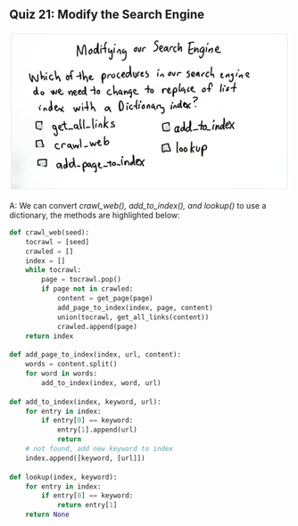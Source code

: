 ## Quiz 21: Modify the Search Engine

![alt text](./media/quiz-21-mod-search.JPG "modify the search engine")

A: We can convert *crawl_web(), add_to_index(), and lookup()* to use a dictionary, the methods are highlighted below:

```python
def crawl_web(seed):
    tocrawl = [seed]
    crawled = []
    index = []
    while tocrawl:
        page = tocrawl.pop()
        if page not in crawled:
            content = get_page(page)
            add_page_to_index(index, page, content)
            union(tocrawl, get_all_links(content))
            crawled.append(page)
    return index

def add_page_to_index(index, url, content):
    words = content.split()
    for word in words:
        add_to_index(index, word, url)

def add_to_index(index, keyword, url):
    for entry in index:
        if entry[0] == keyword:
            entry[1].append(url)
            return
    # not found, add new keyword to index
    index.append([keyword, [url]])

def lookup(index, keyword):
    for entry in index:
        if entry[0] == keyword:
            return entry[1]
    return None
```
